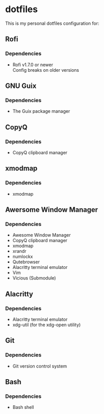 # dotfiles

This is my personal dotfiles configuration for:

## Rofi

### Dependencies

+ Rofi v1.7.0 or newer<br>
  Config breaks on older versions

## GNU Guix

### Dependencies

+ The Guix package manager

## CopyQ

### Dependencies

+ CopyQ clipboard manager

## xmodmap

### Dependencies

+ xmodmap

## Awersome Window Manager

### Dependencies

+ Awesome Window Manager
+ CopyQ clipboard manager
+ xmodmap
+ xrandr
+ numlockx
+ Qutebrowser
+ Alacritty terminal emulator
+ Vim
+ Vicious (Submodule)

## Alacritty

### Dependencies

+ Alacritty terminal emulator
+ xdg-util (for the xdg-open utility)

## Git

### Dependencies

+ Git version control system

## Bash

### Dependencies

+ Bash shell
